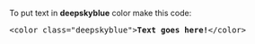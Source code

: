 To put text in <b>deepskyblue</b> color make this code:
<pre>&lt;color class="deepskyblue"&gt;<b>Text goes here!</b>&lt;/color&gt;</pre>
